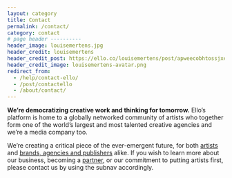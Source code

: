 ```yaml
---
layout: category
title: Contact
permalink: /contact/
category: contact
# page header ----------
header_image: louisemertens.jpg
header_credit: louisemertens
header_credit_post: https://ello.co/louisemertens/post/apweecobhtossjxefg9ggg
header_credit_image: louisemertens-avatar.png
redirect_from:
  - /help/contact-ello/
  - /post/contactello
  - /about/contact/
---
```


**We’re democratizing creative work and thinking for tomorrow.** Ello’s platform is home to a globally networked community of artists who together form one of the world’s largest and most talented creative agencies and we’re a media company too.   

We’re creating a critical piece of the ever-emergent future, for both [artists](/wtf/contact/artists/) and [brands, agencies and publishers](/wtf/contact/brands-agencies/) alike. If you wish to learn more about our business, becoming a [partner](/wtf/contact/partners/), or our commitment to putting artists first, please contact us by using the subnav accordingly.
